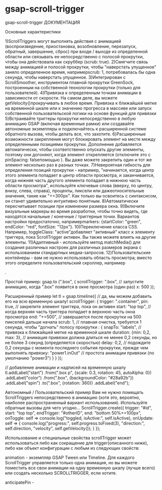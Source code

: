 # gsap-scroll-trigger
gsap-scroll-trigger
ДОКУМЕНТАЦИЯ

Основные характеристики

1)ScrollTriggers могут выполнять действия с анимацией (воспроизведение, приостановка,
  возобновление, перезапуск, обратный, завершение, сброс) при входе / выходе из
  определенной области или связывать ее непосредственно с полосой прокрутки, чтобы она
  действовала как скруббер (scrub: true).
2)Смягчите связь между анимацией и полосой прокрутки, чтобы "наверстать упущенное"
  заняло определенное время, напримерscrub: 1, потребовалась бы одна секунда, чтобы
  наверстать упущенное.
3)Интегрирован с ScrollSmoother, инструментом плавной прокрутки GreenSock, построенным на
  собственной технологии прокрутки (только для пользователей).
4)Привязка к определенным точкам анимации в зависимости от скорости. На самом деле, вы
  можете getVelocity()прокручивать в любое время. Привязка к ближайшей метке на
  временной шкале или к значению прогресса в массиве или запуск собственной
  пользовательской логики на основе функций для привязки
5)Встраивайте триггеры прокрутки непосредственно в любую анимацию GSAP (включая
  временные рамки) или создавайте автономные экземпляры и подключайтесь к расширенной
  системе обратного вызова, чтобы делать все, что захотите.
6)Расширенные возможности закрепления могут блокировать элемент на месте между
  определенными позициями прокрутки. Дополнение добавляется автоматически, чтобы
  соответственно опускать другие элементы, поэтому они догоняют, когда элемент открепляется
  (отключите это с pinSpacing: falseпомощью ). Вы даже можете закрепить один и тот же
   элемент несколько раз в разных точках.
 7)Невероятная гибкость для определения позиций прокрутки - например, "начинается,
   когда центр этого элемента попадает в центр области просмотра, и заканчивается, когда
   нижняя часть другого элемента попадает в нижнюю часть области просмотра",
   используйте ключевые слова (вверху, по центру, внизу, слева, справа), проценты, пиксели или
   дажеотносительные значения, такие как "+=300px". Как только вы освоитесь с синтаксисом, он
   станет удивительно интуитивно понятным.
 8)Автоматически пересчитывает позиции при изменении размера окна.
 9)Включите визуальные маркеры во время разработки, чтобы точно видеть, где находятся
   начальные / конечные / триггерные точки. Вариантов настройки предостаточно,
   напримерmarkers: {startColor: "green", endColor: "red", fontSize: "12px"}.
 10)Переключение класса CSS. Например, toggleClass: "active"добавляет "активный" класс к
   элементу триггера, пока ScrollTrigger активен. Вы также можете влиять на другие элементы.
 11)Адаптивный - используйте метод matchMedia() для создания различных настроек для
   различных размеров экрана с использованием стандартных медиа-запросов.
 12)Пользовательские контейнеры - вам не нужно использовать область просмотра; вместо этого
   определите пользовательский скроллер, например <div> .
 
 Простой пример: 
  gsap.to (".box", {
   scrollTrigger: ".box", // запустите анимацию, когда ".box" появится в окне просмотра (один раз)
   x: 500
  });
 
Расширенный пример
 let tl  = gsap.timeline({
    // да, мы можем добавить его на всю временную шкалу!
 scrollTrigger: {
 trigger: ".container",
 pin: true,   // закрепите элемент триггера, пока он активен
 start: "top top", // когда верхняя часть триггера попадает в верхнюю часть окна просмотра
      end:  "+=500", // завершается после прокрутки на 500 пикселей дальше начала
 scrub:  1, // плавная очистка, требуется 1 секунда, чтобы "догнать" полосу прокрутки
:  {
 snapTo: "labels", // привязка к ближайшей метке на временной шкале
 duration:  {min:  0,2, max:  3}, // анимация привязки должна длиться не менее 0,2 секунды, но не более 3 секунд (определяется скоростью)
 delay:  0,2, // подождите 0,2 секунды с момента последнего события прокрутки, прежде чем выполнять привязку: "power1.inOut" // простота анимации привязки (по умолчанию "power3")
      }
    }
  });

// добавление анимации и надписей на временную шкалу
tl.addLabel("start")
  .from(".box p", {scale:  0.3, rotation: 45, autoAlpha:  0})
  .addLabel("color")
  .from(".box", {backgroundColor: "#28a92b"})
  .addLabel("spin")
  .to(".box", {rotation:  360})
  .addLabel("end");

Автономный / Пользовательский пример
Вам не нужно помещать ScrollTriggers непосредственно в анимацию (хотя это, вероятно, 
наиболее распространенный вариант использования). Используйте обратные вызовы для чего угодно...
 ScrollTrigger.create({
  trigger: "#id",
  start: "top top",
  endTrigger: "#otherID",
  end: "bottom 50%+=100px",
  onToggle: self => console.log("toggled, isActive:", self.isActive),
  onUpdate: self => {
    console.log("progress:", self.progress.toFixed(3), "direction:", self.direction, "velocity", self.getVelocity());
  }
});
 
Использование и специальные свойства
scrollTrigger может использоваться либо как сокращение для trigger(описанного ниже), либо как объект конфигурации с любым из следующих свойств:

animation - экземпляр GSAP Tween или Timeline. Для каждого ScrollTrigger управляется только одна анимация, но вы можете
            поместить все свои анимации на одну временную шкалу (лучше всего) или создать
            несколько SCROLLTRIGGER, если хотите.

anticipatePin - 





















 
 
 
